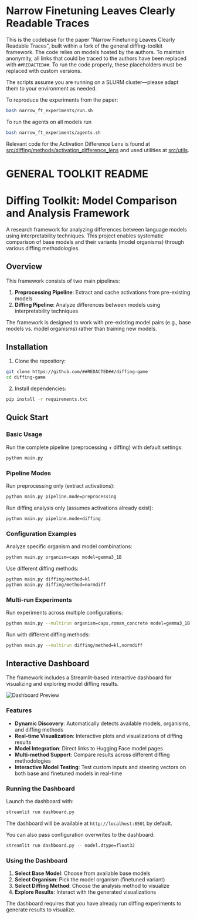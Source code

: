 # Narrow Finetuning Leaves Clearly Readable Traces

This is the codebase for the paper "Narrow Finetuning Leaves Clearly Readable Traces", built within a fork of the general diffing-toolkit framework. The code relies on models hosted by the authors. To maintain anonymity, all links that could be traced to the authors have been replaced with `##REDACTED##`. To run the code properly, these placeholders must be replaced with custom versions. 

The scripts assume you are running on a SLURM cluster—please adapt them to your environment as needed.

To reproduce the experiments from the paper:

```bash
bash narrow_ft_experiments/run.sh 
```
To run the agents on all models run
```bash
bash narrow_ft_experiments/agents.sh 
```

Relevant code for the Activation Difference Lens is found at [src/diffing/methods/activation_difference_lens](src/diffing/methods/activation_difference_lens) and used utilities at [src/utils](src/utils).

# GENERAL TOOLKIT README
# Diffing Toolkit: Model Comparison and Analysis Framework
A research framework for analyzing differences between language models using interpretability techniques. This project enables systematic comparison of base models and their variants (model organisms) through various diffing methodologies.

## Overview

This framework consists of two main pipelines:
1. **Preprocessing Pipeline**: Extract and cache activations from pre-existing models
2. **Diffing Pipeline**: Analyze differences between models using interpretability techniques

The framework is designed to work with pre-existing model pairs (e.g., base models vs. model organisms) rather than training new models.

## Installation

1. Clone the repository:
```bash
git clone https://github.com/##REDACTED##/diffing-game
cd diffing-game
```

2. Install dependencies:
```bash
pip install -r requirements.txt
```

## Quick Start

### Basic Usage

Run the complete pipeline (preprocessing + diffing) with default settings:
```bash
python main.py
```

### Pipeline Modes

Run preprocessing only (extract activations):
```bash
python main.py pipeline.mode=preprocessing
```

Run diffing analysis only (assumes activations already exist):
```bash
python main.py pipeline.mode=diffing
```

### Configuration Examples

Analyze specific organism and model combinations:
```bash
python main.py organism=caps model=gemma3_1B
```

Use different diffing methods:
```bash
python main.py diffing/method=kl
python main.py diffing/method=normdiff
```

### Multi-run Experiments

Run experiments across multiple configurations:
```bash
python main.py --multirun organism=caps,roman_concrete model=gemma3_1B
```

Run with different diffing methods:
```bash
python main.py --multirun diffing/method=kl,normdiff
```

## Interactive Dashboard

The framework includes a Streamlit-based interactive dashboard for visualizing and exploring model diffing results.

![Dashboard Preview](dashboard_preview.png)

### Features

- **Dynamic Discovery**: Automatically detects available models, organisms, and diffing methods
- **Real-time Visualization**: Interactive plots and visualizations of diffing results
- **Model Integration**: Direct links to Hugging Face model pages
- **Multi-method Support**: Compare results across different diffing methodologies
- **Interactive Model Testing**: Test custom inputs and steering vectors on both base and finetuned models in real-time

### Running the Dashboard

Launch the dashboard with:
```bash
streamlit run dashboard.py
```

The dashboard will be available at `http://localhost:8501` by default.

You can also pass configuration overwrites to the dashboard:
```bash
streamlit run dashboard.py -- model.dtype=float32
```

### Using the Dashboard

1. **Select Base Model**: Choose from available base models
2. **Select Organism**: Pick the model organism (finetuned variant)
3. **Select Diffing Method**: Choose the analysis method to visualize
4. **Explore Results**: Interact with the generated visualizations

The dashboard requires that you have already run diffing experiments to generate results to visualize.
